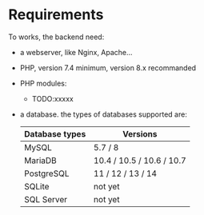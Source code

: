 # Requirements

To works, the backend need:

* a webserver, like Nginx, Apache...
* PHP, version 7.4 minimum, version 8.x recommanded
* PHP modules:
    * TODO:xxxxx
* a database. the types of databases supported are:

  | Database types | Versions                  |
  |----------------|---------------------------|
  | MySQL          | 5.7 / 8                   |
  | MariaDB        | 10.4 / 10.5 / 10.6 / 10.7 |
  | PostgreSQL     | 11 / 12 / 13 / 14         |
  | SQLite         | not yet                   |
  | SQL Server     | not yet                   |
